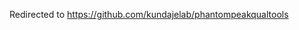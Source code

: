 Redirected to <a href="https://github.com/kundajelab/phantompeakqualtools">https://github.com/kundajelab/phantompeakqualtools</a>
